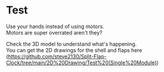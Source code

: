 # Test  
Use your hands instead of using motors.  
Motors are super overrated aren't they?  
  
Check the 3D model to understand what's happening.  
You can get the 2D drawings for the shell and flaps here  
(https://github.com/steve2130/Split-Flap-Clock/tree/main/2D%20Drawing/Test%20(Single%20Module))  

